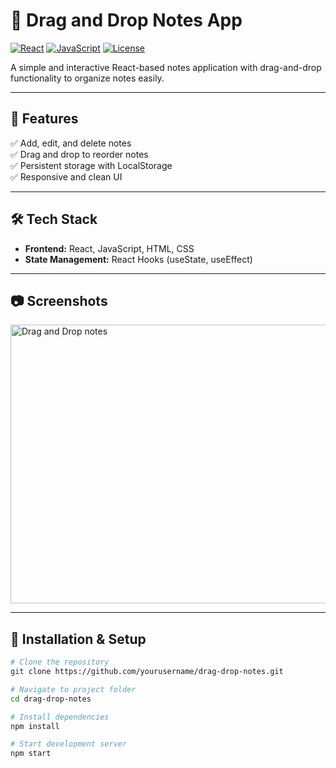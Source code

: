 # 📝 Drag and Drop Notes App  
[![React](https://img.shields.io/badge/Built%20with-React-61DBFB?style=for-the-badge&logo=react)](https://reactjs.org/)
[![JavaScript](https://img.shields.io/badge/Language-JavaScript-F7DF1E?style=for-the-badge&logo=javascript)](https://developer.mozilla.org/en-US/docs/Web/JavaScript)
[![License](https://img.shields.io/badge/License-MIT-green?style=for-the-badge)](LICENSE)

A simple and interactive React-based notes application with drag-and-drop functionality to organize notes easily.  

---

## 🚀 Features  
✅ Add, edit, and delete notes  
✅ Drag and drop to reorder notes  
✅ Persistent storage with LocalStorage  
✅ Responsive and clean UI  

---

## 🛠️ Tech Stack  
- **Frontend:** React, JavaScript, HTML, CSS  
- **State Management:** React Hooks (useState, useEffect)  

---

## 📷 Screenshots  
<img width="1365" height="446" alt="Drag and Drop notes" src="https://github.com/user-attachments/assets/b9428b6b-209b-48ee-a941-4c12e149ad10" />


---

## 📌 Installation & Setup  
```bash
# Clone the repository
git clone https://github.com/yourusername/drag-drop-notes.git

# Navigate to project folder
cd drag-drop-notes

# Install dependencies
npm install

# Start development server
npm start
